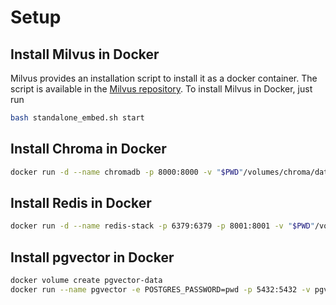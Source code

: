 # Setup

## Install Milvus in Docker

Milvus provides an installation script to install it as a docker container. The script is available in the [Milvus repository](https://raw.githubusercontent.com/milvus-io/milvus/master/scripts/standalone_embed.sh). To install Milvus in Docker, just run

````bash
bash standalone_embed.sh start
````

## Install Chroma in Docker

````bash
docker run -d --name chromadb -p 8000:8000 -v "$PWD"/volumes/chroma/data:/chroma/chroma -e IS_PERSISTENT=TRUE -e ANONYMIZED_TELEMETRY=TRUE -e ALLOW_RESET=TRUE chromadb/chroma:latest
````

## Install Redis in Docker

````bash
docker run -d --name redis-stack -p 6379:6379 -p 8001:8001 -v "$PWD"/volumes/redis/data:/data redis/redis-stack:latest
````

## Install pgvector in Docker

````bash
docker volume create pgvector-data
docker run --name pgvector -e POSTGRES_PASSWORD=pwd -p 5432:5432 -v pgvector-data:/var/lib/postgresql/data -d pgvector/pgvector:pg16
 ````